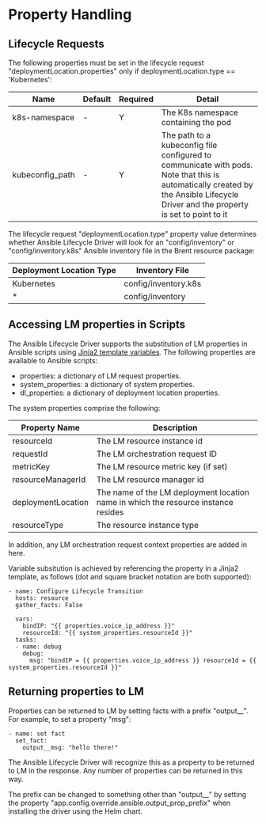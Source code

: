 # Property Handling

## Lifecycle Requests

The following properties must be set in the lifecycle request "deploymentLocation.properties" only if deploymentLocation.type == 'Kubernetes':

| Name            | Default | Required                           | Detail                                                                                                                     |
| --------------- | ------- | ---------------------------------- | -------------------------------------------------------------------------------------------------------------------------- |
| k8s-namespace      | -       | Y                                  | The K8s namespace containing the pod |
| kubeconfig_path | -    | Y                                  | The path to a kubeconfig file configured to communicate with pods. Note that this is automatically created by the Ansible Lifecycle Driver and the property is set to point to it |

The lifecycle request "deploymentLocation.type" property value determines whether Ansible Lifecycle Driver will look for an "config/inventory" or "config/inventory.k8s" Ansible inventory file in the Brent resource package:

| Deployment Location Type  | Inventory File |
| ------------------------- | -------------- |
| Kubernetes                | config/inventory.k8s |
| *                         | config/inventory     |

## Accessing LM properties in Scripts

The Ansible Lifecycle Driver supports the substitution of LM properties in Ansible scripts using [Jinja2 template variables](https://jinja.palletsprojects.com/en/2.10.x/templates/#variables). The following properties are available to Ansible scripts:

* properties: a dictionary of LM request properties.
* system_properties: a dictionary of system properties.
* dl_properties: a dictionary of deployment location properties.

The system properties comprise the following:

| Property Name  | Description |
| ------------------------- | -------------- |
| resourceId                | The LM resource instance id |
| requestId                         | The LM orchestration request ID     |
| metricKey                         | The LM resource metric key (if set)     |
| resourceManagerId                         | The LM resource manager id     |
| deploymentLocation                         | The name of the LM deployment location name in which the resource instance resides    |
| resourceType                         | The resource instance type |

In addition, any LM orchestration request context properties are added in here.

Variable subsitution is achieved by referencing the property in a Jinja2 template, as follows (dot and square bracket notation are both supported):

```
- name: Configure Lifecycle Transition
  hosts: resource
  gather_facts: False

  vars: 
    bindIP: "{{ properties.voice_ip_address }}"
    resourceId: "{{ system_properties.resourceId }}"
  tasks:
  - name: debug
    debug:
      msg: "bindIP = {{ properties.voice_ip_address }} resourceId = {{ system_properties.resourceId }}"
```

## Returning properties to LM

Properties can be returned to LM by setting facts with a prefix "output__". For example, to set a property "msg":

```
- name: set fact
  set_fact:
    output__msg: "hello there!"
```

The Ansible Lifecycle Driver will recognize this as a property to be returned to LM in the response. Any number of properties can be returned in this way.

The prefix can be changed to something other than "output__" by setting the property "app.config.override.ansible.output_prop_prefix" when installing the driver using the Helm chart.
